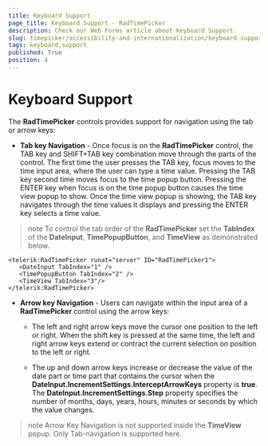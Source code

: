 ```yaml
---
title: Keyboard Support
page_title: Keyboard Support - RadTimePicker
description: Check our Web Forms article about Keyboard Support.
slug: timepicker/accessibility-and-internationalization/keyboard-support
tags: keyboard,support
published: True
position: 4
---
```


# Keyboard Support


The **RadTimePicker** controls provides support for navigation using the tab or arrow keys:


* **Tab key Navigation** - Once focus is on the **RadTimePicker** control, the TAB key and SHIFT+TAB key combination move through the parts of the control. The first time the user presses the TAB key, focus moves to the time input area, where the user can type a time value. Pressing the TAB key second time moves focus to the time popup button. Pressing the ENTER key when focus is on the time popup button causes the time view popup to show. Once the time view popup is showing, the TAB key navigates through the time values it displays and pressing the ENTER key selects a time value. 

>note
To control the tab order of the **RadTimePicker** set the **TabIndex** of the **DateInput**, **TimePopupButton**, and **TimeView** as demonstrated below.
>


````ASPNET
<telerik:RadTimePicker runat="server" ID="RadTimePicker1">
   <DateInput TabIndex="1" />
   <TimePopupButton TabIndex="2" />
   <TimeView TabIndex="3"/>
</telerik:RadTimePicker>
````

* **Arrow key Navigation** - Users can navigate within the input area of a **RadTimePicker** control using the arrow keys:

    * The left and right arrow keys move the cursor one position to the left or right. When the shift key is pressed at the same time, the left and right arrow keys extend or contract the current selection on position to the left or right.

    * The up and down arrow keys increase or decrease the value of the date part or time part that contains the cursor when the **DateInput.IncrementSettings.InterceptArrowKeys** property is **true**. The **DateInput.IncrementSettings.Step** property specifies the number of months, days, years, hours, minutes or seconds by which the value changes.

>note
Arrow Key Navigation is not supported inside the **TimeView** popup. Only Tab-navigation is supported here.
>

